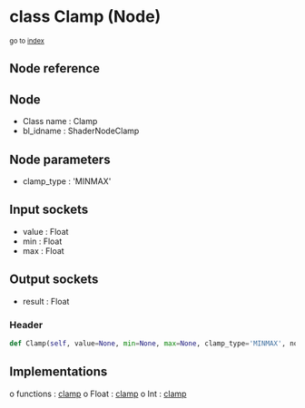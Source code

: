 # class Clamp (Node)

<sub>go to [index](/docs/index.md)</sub>

## Node reference

Node
----
 - Class name : Clamp
 - bl_idname : ShaderNodeClamp

Node parameters
---------------
 - clamp_type : 'MINMAX'

Input sockets
-------------
 - value : Float
 - min : Float
 - max : Float

Output sockets
--------------
 - result : Float

### Header

``` python
def Clamp(self, value=None, min=None, max=None, clamp_type='MINMAX', node_label=None, node_color=None):
```

## Implementations

o functions : [clamp](#clamp)
o Float : [clamp](#clamp) 
o Int : [clamp](#clamp) 

